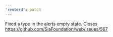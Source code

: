 ```yaml
---
'renterd': patch
---
```


Fixed a typo in the alerts empty state. Closes https://github.com/SiaFoundation/web/issues/567

